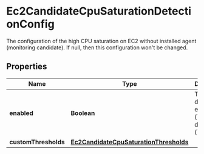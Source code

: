 

# Ec2CandidateCpuSaturationDetectionConfig

The configuration of the high CPU saturation on EC2 without installed agent (monitoring candidate). If null, then this configuration won't be changed.

## Properties

| Name | Type | Description | Notes |
|------------ | ------------- | ------------- | -------------|
|**enabled** | **Boolean** | The detection is enabled (&#x60;true&#x60;) or disabled (&#x60;false&#x60;). |  |
|**customThresholds** | [**Ec2CandidateCpuSaturationThresholds**](Ec2CandidateCpuSaturationThresholds.md) |  |  [optional] |



